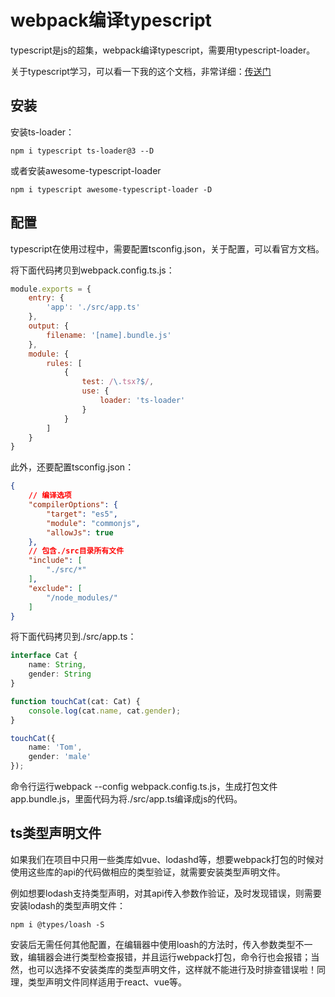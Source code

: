 # webpack编译typescript

typescript是js的超集，webpack编译typescript，需要用typescript-loader。

关于typescript学习，可以看一下我的这个文档，非常详细：[传送门](https://github.com/dzfrontend/start-with-typescript)

## 安装 

安装ts-loader：

```
npm i typescript ts-loader@3 --D
```

或者安装awesome-typescript-loader

```
npm i typescript awesome-typescript-loader -D
```

## 配置

typescript在使用过程中，需要配置tsconfig.json，关于配置，可以看官方文档。

将下面代码拷贝到webpack.config.ts.js：

```js
module.exports = {
    entry: {
        'app': './src/app.ts'
    },
    output: {
        filename: '[name].bundle.js'
    },
    module: {
        rules: [
            {
                test: /\.tsx?$/,
                use: {
                    loader: 'ts-loader'
                }
            }
        ]
    }
}
```
此外，还要配置tsconfig.json：

```json
{
    // 编译选项
    "compilerOptions": {
        "target": "es5",
        "module": "commonjs",
        "allowJs": true
    },
    // 包含./src目录所有文件
    "include": [
        "./src/*"
    ],
    "exclude": [
        "/node_modules/"
    ]
}
```

将下面代码拷贝到./src/app.ts：

```ts
interface Cat {
    name: String,
    gender: String
}

function touchCat(cat: Cat) {
    console.log(cat.name, cat.gender);
}

touchCat({
    name: 'Tom',
    gender: 'male'
});
```

命令行运行webpack --config webpack.config.ts.js，生成打包文件app.bundle.js，里面代码为将./src/app.ts编译成js的代码。

## ts类型声明文件

如果我们在项目中只用一些类库如vue、lodashd等，想要webpack打包的时候对使用这些库的api的代码做相应的类型验证，就需要安装类型声明文件。

例如想要lodash支持类型声明，对其api传入参数作验证，及时发现错误，则需要安装lodash的类型声明文件：

```
npm i @types/loash -S
```

安装后无需任何其他配置，在编辑器中使用loash的方法时，传入参数类型不一致，编辑器会进行类型检查报错，并且运行webpack打包，命令行也会报错；当然，也可以选择不安装类库的类型声明文件，这样就不能进行及时排查错误啦！同理，类型声明文件同样适用于react、vue等。
